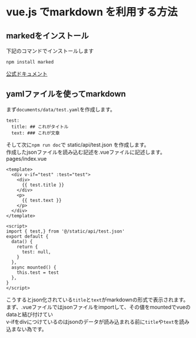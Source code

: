 # vue.js でmarkdown を利用する方法

## markedをインストール
下記のコマンドでインストールします
```vue
npm install marked
```
[公式ドキュメント](https://www.npmjs.com/package/marked)

## yamlファイルを使ってmarkdown

まず`documents/data/test.yaml`を作成します。
```vue
test:
  title: ## これがタイトル
  text: ### これが文章
```
そして次に`npm run doc`で static/api/test.json を作成します。  
作成したjsonファイルを読み込む記述を.vueファイルに記述します。  
pages/index.vue
```vue
<template>
  <div v-if="test" :test="test">
    <div>
      {{ test.title }}
    </div>
    <p>
      {{ test.text }}
    </p>
  </div>
</template>

<script>
import { test,} from '@/static/api/test.json'
export default {
  data() {
    return {
      test: null,
    }
  },
  async mounted() {
    this.test = test
  },
}
</script>
```
こうするとjson化されている`title`と`text`がmarkdownの形式で表示されます。  
まず、.vueファイルではjsonファイルをimportして、その値をmountedでvueのdataと結び付けてい  
v-ifをdivにつけているのはjsonのデータが読み込まれる前に`title`や`text`を読み込まない為です。
